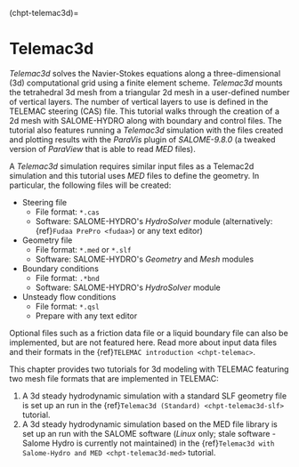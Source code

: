 (chpt-telemac3d)=
# Telemac3d

*Telemac3d* solves the Navier-Stokes equations along a three-dimensional (3d) computational grid using a finite element scheme. *Telemac3d* mounts the tetrahedral 3d mesh from a triangular 2d mesh in a user-defined number of vertical layers. The number of vertical layers to use is defined in the TELEMAC steering (CAS) file. This tutorial walks through the creation of a 2d mesh with SALOME-HYDRO along with boundary and control files. The tutorial also features running a *Telemac3d* simulation with the files created and plotting results with the *ParaVis* plugin of *SALOME-9.8.0* (a tweaked version of *ParaView* that is able to read *MED* files).

A *Telemac3d* simulation requires similar input files as a Telemac2d simulation and this tutorial uses *MED* files to define the geometry. In particular, the following files will be created:

* Steering file
  + File format: `*.cas`
  + Software: SALOME-HYDRO's *HydroSolver* module (alternatively: {ref}`Fudaa PrePro <fudaa>`) or any text editor)
* Geometry file
  + File format: `*.med` or `*.slf`
  + Software: SALOME-HYDRO's *Geometry* and *Mesh* modules
* Boundary conditions
  + File format: `.*bnd`
  + Software: SALOME-HYDRO's *HydroSolver* module
* Unsteady flow conditions
  + File format: `*.qsl`
  + Prepare with any text editor

Optional files such as a friction data file or a liquid boundary file can also be implemented, but are not featured here. Read more about input data files and their formats in the {ref}`TELEMAC introduction <chpt-telemac>`.

This chapter provides two tutorials for 3d modeling with TELEMAC featuring two mesh file formats that are implemented in TELEMAC:

1. A 3d steady hydrodynamic simulation with a standard SLF geometry file  is set up an run in the {ref}`Telemac3d (Standard) <chpt-telemac3d-slf>` tutorial.
1. A 3d steady hydrodynamic simulation based on the MED file library is set up an run with the SALOME software (*Linux* only; stale software - Salome Hydro is currently not maintained) in the {ref}`Telemac3d with Salome-Hydro and MED <chpt-telemac3d-med>` tutorial.

